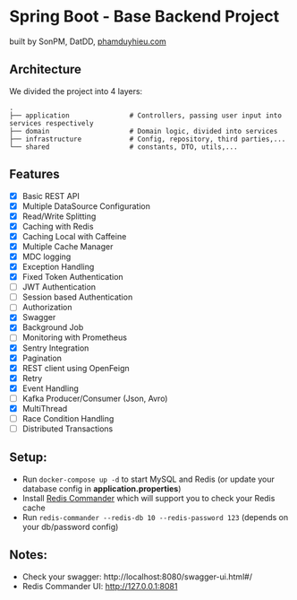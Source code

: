 # Spring Boot - Base Backend Project

built by SonPM, DatDD, [phamduyhieu.com](https://phamduyhieu.com)

## Architecture
We divided the project into 4 layers:

    .
    ├── application               # Controllers, passing user input into services respectively
    ├── domain                    # Domain logic, divided into services
    ├── infrastructure            # Config, repository, third parties,...
    └── shared                    # constants, DTO, utils,...


## Features

- [x] Basic REST API
- [x] Multiple DataSource Configuration
- [x] Read/Write Splitting
- [x] Caching with Redis
- [x] Caching Local with Caffeine
- [x] Multiple Cache Manager
- [x] MDC logging
- [x] Exception Handling
- [x] Fixed Token Authentication
- [ ] JWT Authentication
- [ ] Session based Authentication
- [ ] Authorization
- [x] Swagger
- [x] Background Job
- [ ] Monitoring with Prometheus
- [x] Sentry Integration
- [x] Pagination
- [x] REST client using OpenFeign
- [x] Retry
- [x] Event Handling
- [ ] Kafka Producer/Consumer (Json, Avro)
- [x] MultiThread
- [ ] Race Condition Handling
- [ ] Distributed Transactions

## Setup:
- Run `docker-compose up -d` to start MySQL and Redis (or update your database config in **application.properties**)
- Install [Redis Commander](https://github.com/joeferner/redis-commander) which will support you to check your Redis cache
- Run `redis-commander --redis-db 10 --redis-password 123` (depends on your db/password config)

## Notes:
- Check your swagger: http://localhost:8080/swagger-ui.html#/
- Redis Commander UI: http://127.0.0.1:8081